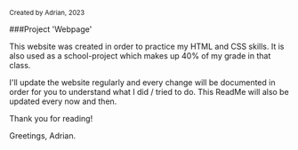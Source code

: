 <sup> Created by Adrian, 2023 </sup>

###Project 'Webpage'

This website was created in order to practice my HTML and CSS skills.
It is also used as a school-project which makes up 40% of my grade in that class.

I'll update the website regularly and every change will be documented in order for you to understand what I did / tried to do.
This ReadMe will also be updated every now and then.

Thank you for reading!

Greetings,
Adrian.

